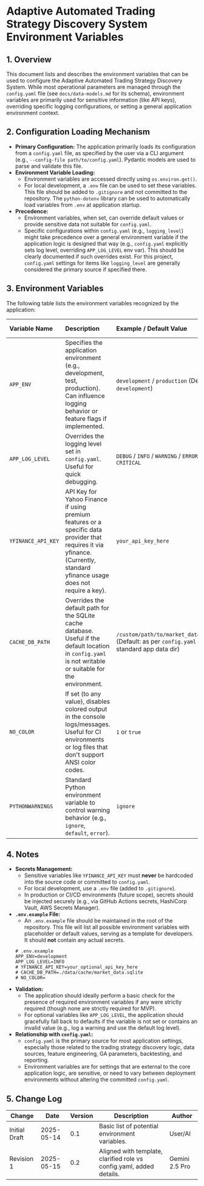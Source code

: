 # Adaptive Automated Trading Strategy Discovery System Environment Variables

## 1. Overview

This document lists and describes the environment variables that can be used to configure the Adaptive Automated Trading Strategy Discovery System. While most operational parameters are managed through the `config.yaml` file (see `docs/data-models.md` for its schema), environment variables are primarily used for sensitive information (like API keys), overriding specific logging configurations, or setting a general application environment context.

## 2. Configuration Loading Mechanism

-   **Primary Configuration:** The application primarily loads its configuration from a `config.yaml` file, as specified by the user via a CLI argument (e.g., `--config-file path/to/config.yaml`). Pydantic models are used to parse and validate this file.
-   **Environment Variable Loading:**
    *   Environment variables are accessed directly using `os.environ.get()`.
    *   For local development, a `.env` file can be used to set these variables. This file should be added to `.gitignore` and not committed to the repository. The `python-dotenv` library can be used to automatically load variables from `.env` at application startup.
-   **Precedence:**
    *   Environment variables, when set, can override default values or provide sensitive data not suitable for `config.yaml`.
    *   Specific configurations within `config.yaml` (e.g., `logging_level`) might take precedence over a general environment variable if the application logic is designed that way (e.g., `config.yaml` explicitly sets log level, overriding `APP_LOG_LEVEL` env var). This should be clearly documented if such overrides exist. For this project, `config.yaml` settings for items like `logging_level` are generally considered the primary source if specified there.

## 3. Environment Variables

The following table lists the environment variables recognized by the application:

| Variable Name        | Description                                                                 | Example / Default Value                                  | Required? (Yes/No) | Sensitive? (Yes/No) |
| :------------------- | :-------------------------------------------------------------------------- | :------------------------------------------------------- | :----------------- | :------------------ |
| `APP_ENV`            | Specifies the application environment (e.g., development, test, production). Can influence logging behavior or feature flags if implemented. | `development` / `production` (Default: `development`)    | No                 | No                  |
| `APP_LOG_LEVEL`      | Overrides the logging level set in `config.yaml`. Useful for quick debugging. | `DEBUG` / `INFO` / `WARNING` / `ERROR` / `CRITICAL`      | No                 | No                  |
| `YFINANCE_API_KEY`   | API Key for Yahoo Finance if using premium features or a specific data provider that requires it via yfinance. (Currently, standard yfinance usage does not require a key). | `your_api_key_here`                                      | No                 | Yes                 |
| `CACHE_DB_PATH`      | Overrides the default path for the SQLite cache database. Useful if the default location in `config.yaml` is not writable or suitable for the environment. | `/custom/path/to/market_data.sqlite` (Default: as per `config.yaml` or a standard app data dir) | No                 | No                  |
| `NO_COLOR`           | If set (to any value), disables colored output in the console logs/messages. Useful for CI environments or log files that don't support ANSI color codes. | `1` or `true`                                            | No                 | No                  |
| `PYTHONWARNINGS`     | Standard Python environment variable to control warning behavior (e.g., `ignore`, `default`, `error`). | `ignore`                                                 | No                 | No                  |

## 4. Notes

-   **Secrets Management:**
    *   Sensitive variables like `YFINANCE_API_KEY` must **never** be hardcoded into the source code or committed to `config.yaml`.
    *   For local development, use a `.env` file (added to `.gitignore`).
    *   In production or CI/CD environments (future scope), secrets should be injected securely (e.g., via GitHub Actions secrets, HashiCorp Vault, AWS Secrets Manager).
-   **`.env.example` File:**
    *   An `.env.example` file should be maintained in the root of the repository. This file will list all possible environment variables with placeholder or default values, serving as a template for developers. It should **not** contain any actual secrets.
    ```plaintext
    # .env.example
    APP_ENV=development
    APP_LOG_LEVEL=INFO
    # YFINANCE_API_KEY=your_optional_api_key_here
    # CACHE_DB_PATH=./data/cache/market_data.sqlite
    # NO_COLOR=
    ```
-   **Validation:**
    *   The application should ideally perform a basic check for the presence of required environment variables if any were strictly required (though none are strictly required for MVP).
    *   For optional variables like `APP_LOG_LEVEL`, the application should gracefully fall back to defaults if the variable is not set or contains an invalid value (e.g., log a warning and use the default log level).
-   **Relationship with `config.yaml`:**
    *   `config.yaml` is the primary source for most application settings, especially those related to the trading strategy discovery logic, data sources, feature engineering, GA parameters, backtesting, and reporting.
    *   Environment variables are for settings that are external to the core application logic, are sensitive, or need to vary between deployment environments without altering the committed `config.yaml`.

## 5. Change Log

| Change        | Date       | Version | Description                                                     | Author         |
| ------------- | ---------- | ------- | --------------------------------------------------------------- | -------------- |
| Initial Draft | 2025-05-14 | 0.1     | Basic list of potential environment variables.                  | User/AI        |
| Revision 1    | 2025-05-15 | 0.2     | Aligned with template, clarified role vs config.yaml, added details. | Gemini 2.5 Pro |